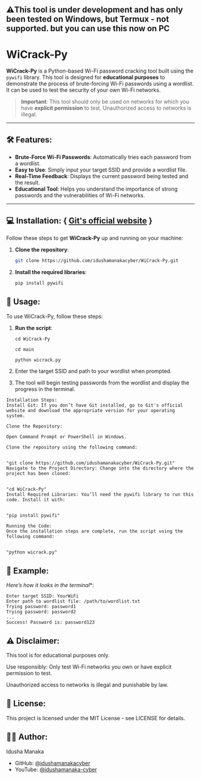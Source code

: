 ## ⚠️This tool is under development and has only been tested on Windows, but Termux - not supported. but you can use this now on PC


# WiCrack-Py

**WiCrack-Py** is a Python-based Wi-Fi password cracking tool built using the `pywifi` library. This tool is designed for **educational purposes** to demonstrate the process of brute-forcing Wi-Fi passwords using a wordlist. It can be used to test the security of your own Wi-Fi networks.

> **Important**: This tool should only be used on networks for which you have **explicit permission** to test. Unauthorized access to networks is illegal.

---

## 🛠️ Features:
- **Brute-Force Wi-Fi Passwords**: Automatically tries each password from a wordlist.
- **Easy to Use**: Simply input your target SSID and provide a wordlist file.
- **Real-Time Feedback**: Displays the current password being tested and the result.
- **Educational Tool**: Helps you understand the importance of strong passwords and the vulnerabilities of Wi-Fi networks.

---

## 💻 Installation: { [Git's official website](https://git-scm.com/) }

Follow these steps to get **WiCrack-Py** up and running on your machine:

1. **Clone the repository**:
   ```bash
   git clone https://github.com/idushamanakacyber/WiCrack-Py.git

2. **Install the required libraries**:
   ```bash
   pip install pywifi 

## 🚀 Usage:

To use WiCrack-Py, follow these steps:

1. **Run the script**:
   
   ```
   cd WiCrack-Py
   ```
   ```
   cd main
   ```
   
   ```bash
   python wicrack.py

2. Enter the target SSID and path to your wordlist when prompted.
3. The tool will begin testing passwords from the wordlist and display the progress in the terminal.

```
Installation Steps:
Install Git: If you don’t have Git installed, go to Git's official website and download the appropriate version for your operating system.

Clone the Repository:

Open Command Prompt or PowerShell in Windows.

Clone the repository using the following command:


"git clone https://github.com/idushamanakacyber/WiCrack-Py.git"
Navigate to the Project Directory: Change into the directory where the project has been cloned:


"cd WiCrack-Py"
Install Required Libraries: You’ll need the pywifi library to run this code. Install it with:


"pip install pywifi"

Running the Code:
Once the installation steps are complete, run the script using the following command:


"python wicrack.py"
```



## 📝 Example:
*Here’s how it looks in the terminal**:

   ```
Enter target SSID: YourWiFi
Enter path to wordlist file: /path/to/wordlist.txt
Trying password: password1
Trying password: password2
...
Success! Password is: password123
   ```   

## ⚠️ Disclaimer:
This tool is for educational purposes only.

Use responsibly: Only test Wi-Fi networks you own or have explicit permission to test.

Unauthorized access to networks is illegal and punishable by law.

## 📜 License:
This project is licensed under the MIT License - see LICENSE for details.

## 👨‍💻 Author:
Idusha Manaka

- GitHub: [@idushamanakacyber](https://github.com/idushamanakacyber)
- YouTube: [@idushamanaka-cyber](https://www.youtube.com/@idushamanaka-cyber)

